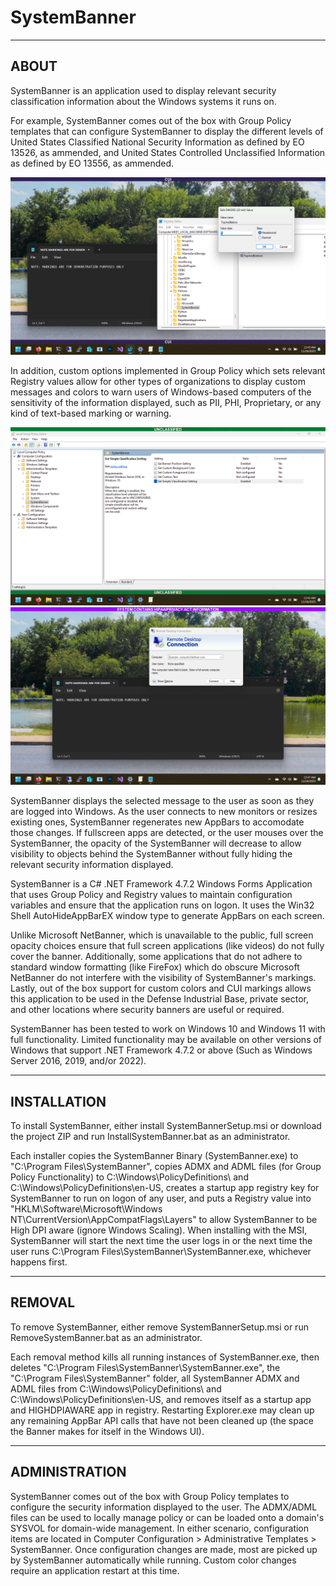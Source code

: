 # SystemBanner

-----
ABOUT
-----

SystemBanner is an application used to display relevant security classification information about the Windows systems it runs on.

For example, SystemBanner comes out of the box with Group Policy templates that can configure SystemBanner to display the different levels of United States Classified National Security Information as defined by EO 13526, as ammended, and United States Controlled Unclassified Information as defined by EO 13556, as ammended.

![Alt text](Docs/Images/SystemBanner_Working_Screenshot.png?raw=true)

In addition, custom options implemented in Group Policy which sets relevant Registry values allow for other types of organizations to display custom messages and colors to warn users of Windows-based computers of the sensitivity of the information displayed, such as PII, PHI, Proprietary, or any kind of text-based marking or warning.

![Alt text](Docs/Images/SystemBanner_GPO_Screenshot.png?raw=true)
![Alt text](Docs/Images/SystemBanner_Custom_Screenshot.png?raw=true)

SystemBanner displays the selected message to the user as soon as they are logged into Windows. As the user connects to new monitors or resizes existing ones, SystemBanner regenerates new AppBars to accomodate those changes. If fullscreen apps are detected, or the user mouses over the SystemBanner, the opacity of the SystemBanner will decrease to allow visibility to objects behind the SystemBanner without fully hiding the relevant security information displayed. 

SystemBanner is a C# .NET Framework 4.7.2 Windows Forms Application that uses Group Policy and Registry values to maintain configuration variables and ensure that the application runs on logon. It uses the Win32 Shell AutoHideAppBarEX window type to generate AppBars on each screen. 

Unlike Microsoft NetBanner, which is unavailable to the public, full screen opacity choices ensure that full screen applications (like videos) do not fully cover the banner. Additionally, some applications that do not adhere to standard window formatting (like FireFox) which do obscure Microsoft NetBanner do not interfere with the visibility of SystemBanner's markings. Lastly, out of the box support for custom colors and CUI markings allows this application to be used in the Defense Industrial Base, private sector, and other locations where security banners are useful or required. 

SystemBanner has been tested to work on Windows 10 and Windows 11 with full functionality. Limited functionality may be available on other versions of Windows that support .NET Framework 4.7.2 or above (Such as Windows Server 2016, 2019, and/or 2022).

------------
INSTALLATION
------------

To install SystemBanner, either install SystemBannerSetup.msi or download the project ZIP and run InstallSystemBanner.bat as an administrator. 

Each installer copies the SystemBanner Binary (SystemBanner.exe) to "C:\Program Files\SystemBanner", copies ADMX and ADML files (for Group Policy Functionality) to C:\Windows\PolicyDefinitions\ and C:\Windows\PolicyDefinitions\en-US\, creates a startup app registry key for SystemBanner to run on logon of any user, and puts a Registry value into "HKLM\Software\Microsoft\Windows NT\CurrentVersion\AppCompatFlags\Layers" to allow SystemBanner to be High DPI aware (ignore Windows Scaling). When installing with the MSI, SystemBanner will start the next time the user logs in or the next time the user runs C:\Program Files\SystemBanner\SystemBanner.exe, whichever happens first. 

-------
REMOVAL
-------

To remove SystemBanner, either remove SystemBannerSetup.msi or run RemoveSystemBanner.bat as an administrator.

Each removal method kills all running instances of SystemBanner.exe, then deletes "C:\Program Files\SystemBanner\SystemBanner.exe", the "C:\Program Files\SystemBanner" folder, all SystemBanner ADMX and ADML files from C:\Windows\PolicyDefinitions\ and C:\Windows\PolicyDefinitions\en-US\, and removes itself as a startup app and HIGHDPIAWARE app in registry. Restarting Explorer.exe may clean up any remaining AppBar API calls that have not been cleaned up (the space the Banner makes for itself in the Windows UI).

--------------
ADMINISTRATION
--------------

SystemBanner comes out of the box with Group Policy templates to configure the security information displayed to the user. The ADMX/ADML files can be used to locally manage policy or can be loaded onto a domain's SYSVOL for domain-wide management. In either scenario, configuration items are located in Computer Configuration > Administrative Templates > SystemBanner. Once configuration changes are made, most are picked up by SystemBanner automatically while running. Custom color changes require an application restart at this time. 

